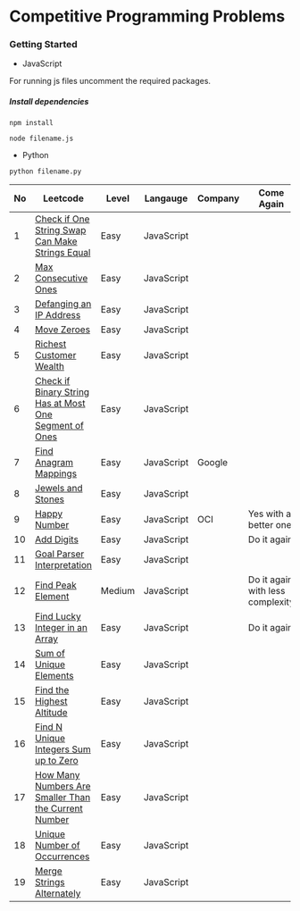 # Competitive Programming Problems

### Getting Started 
* JavaScript

For running js files uncomment the required packages.

##### Install dependencies

`npm install`

`node filename.js`

* Python

`python filename.py`


| No | Leetcode                                                                                                                                        | Level  | Langauge   | Company | Come Again                       |
|----|-------------------------------------------------------------------------------------------------------------------------------------------------|--------|------------|---------|----------------------------------|
| 1  | [Check if One String Swap Can Make Strings Equal](https://leetcode.com/problems/check-if-one-string-swap-can-make-strings-equal/)               | Easy   | JavaScript |         |                                  |
| 2  | [Max Consecutive Ones](https://leetcode.com/problems/max-consecutive-ones/)                                                                     | Easy   | JavaScript |         |                                  |
| 3  | [Defanging an IP Address](https://leetcode.com/problems/defanging-an-ip-address/)                                                               | Easy   | JavaScript |         |                                  |
| 4  | [Move Zeroes](https://leetcode.com/problems/move-zeroes/)                                                                                       | Easy   | JavaScript |         |                                  |
| 5  | [Richest Customer Wealth](https://leetcode.com/problems/richest-customer-wealth/)                                                               | Easy   | JavaScript |         |                                  |
| 6  | [Check if Binary String Has at Most One Segment of Ones](https://leetcode.com/problems/check-if-binary-string-has-at-most-one-segment-of-ones/) | Easy   | JavaScript |         |                                  |
| 7  | [Find Anagram Mappings](https://heip.github.io/LeetCodePremium/problems/find-anagram-mappings.html)                                             | Easy   | JavaScript | Google  |                                  |
| 8  | [Jewels and Stones](https://leetcode.com/problems/jewels-and-stones/)                                                                           | Easy   | JavaScript |         |                                  |
| 9  | [Happy Number](https://leetcode.com/problems/happy-number/)                                                                                     | Easy   | JavaScript |  OCI    | Yes with a better one            |
| 10 | [Add Digits](https://leetcode.com/problems/add-digits/)                                                                                         | Easy   | JavaScript |         | Do it again                      |
| 11 | [Goal Parser Interpretation](https://leetcode.com/problems/goal-parser-interpretation/)                                                         | Easy   | JavaScript |         |                                  |
| 12 | [Find Peak Element](https://leetcode.com/problems/find-peak-element/)                                                                           | Medium | JavaScript |         | Do it again with less complexity |
| 13 | [Find Lucky Integer in an Array](https://leetcode.com/problems/find-lucky-integer-in-an-array/)                                                 | Easy   | JavaScript |         | Do it again                      |
| 14 | [Sum of Unique Elements](https://leetcode.com/problems/sum-of-unique-elements)                                                                  | Easy   | JavaScript |         |                                  |
| 15 | [Find the Highest Altitude](https://leetcode.com/problems/find-the-highest-altitude/)                                                           | Easy   | JavaScript |         |                                  |
| 16 | [Find N Unique Integers Sum up to Zero](https://leetcode.com/problems/find-n-unique-integers-sum-up-to-zero/)                                   | Easy   | JavaScript |         |                                  |
| 17 | [How Many Numbers Are Smaller Than the Current Number](https://leetcode.com/problems/how-many-numbers-are-smaller-than-the-current-number/)     | Easy   | JavaScript |         |                                  |
| 18 | [Unique Number of Occurrences](https://leetcode.com/problems/unique-number-of-occurrences/)                                                     | Easy   | JavaScript |         |                                  |
| 19 | [Merge Strings Alternately](https://leetcode.com/problems/merge-strings-alternately)                                                            | Easy   | JavaScript |         |                                  |
